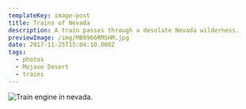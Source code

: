 ```yaml
---
templateKey: image-post
title: Trains of Nevada
description: A train passes through a desolate Nevada wilderness.
previewImage: /img/MB9966RMSHM.jpg
date: 2017-11-25T15:04:10.000Z
tags:
  - photos
  - Mojave Desert
  - trains
---
```

![Train engine in nevada.](/img/MB9966RMSHM.jpg)
